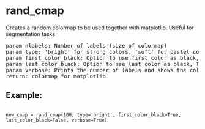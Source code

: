 # rand_cmap
Creates a random colormap to be used together with matplotlib. Useful for segmentation tasks

<pre>
param nlabels: Number of labels (size of colormap)
param type: 'bright' for strong colors, 'soft' for pastel colors
param first_color_black: Option to use first color as black, True or False
param last_color_black: Option to use last color as black, True or False
param verbose: Prints the number of labels and shows the colormap. True or False
return: colormap for matplotlib
</pre>

## Example:
<code>
new_cmap = rand_cmap(100, type='bright', first_color_black=True, last_color_black=False, verbose=True)
</code>
